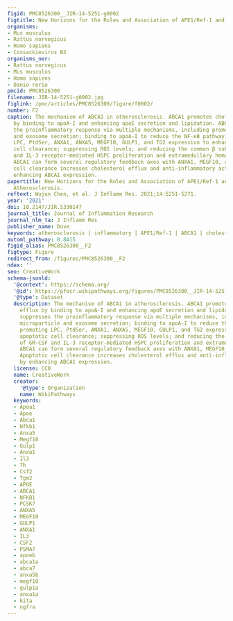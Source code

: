 ```yaml
---
figid: PMC8526300__JIR-14-5251-g0002
figtitle: New Horizons for the Roles and Association of APE1/Ref-1 and ABCA1 in Atherosclerosis
organisms:
- Mus musculus
- Rattus norvegicus
- Homo sapiens
- Coxsackievirus B3
organisms_ner:
- Rattus norvegicus
- Mus musculus
- Homo sapiens
- Danio rerio
pmcid: PMC8526300
filename: JIR-14-5251-g0002.jpg
figlink: /pmc/articles/PMC8526300/figure/f0002/
number: F2
caption: The mechanism of ABCA1 in atherosclerosis. ABCA1 promotes cholesterol efflux
  by binding to apoA-I and enhancing apoE secretion and lipidation. ABCA1 suppresses
  the proinflammatory response via multiple mechanisms, including promoting microparticle
  and exosome secretion; binding to apoA-I to reduce the NF-κB pathway; promoting
  LPC, PtdSer, ANXA1, ANXA5, MEGF10, GULP1, and TG2 expression to enhance apoptotic
  cell clearance; suppressing ROS levels; and reducing the common β subunit of GM-CSF
  and IL-3 receptor-mediated HSPC proliferation and extramedullary hematopoiesis.
  ABCA1 can form several regulatory feedback axes with ANXA1, MEGF10, and GULP1. Apoptotic
  cell clearance increases cholesterol efflux and anti-inflammatory activities by
  enhancing ABCA1 expression.
papertitle: New Horizons for the Roles and Association of APE1/Ref-1 and ABCA1 in
  Atherosclerosis.
reftext: Wujun Chen, et al. J Inflamm Res. 2021;14:5251-5271.
year: '2021'
doi: 10.2147/JIR.S330147
journal_title: Journal of Inflammation Research
journal_nlm_ta: J Inflamm Res
publisher_name: Dove
keywords: atherosclerosis | inflammatory | APE1/Ref-1 | ABCA1 | cholesterol efflux
automl_pathway: 0.8415
figid_alias: PMC8526300__F2
figtype: Figure
redirect_from: /figures/PMC8526300__F2
ndex: ''
seo: CreativeWork
schema-jsonld:
  '@context': https://schema.org/
  '@id': https://pfocr.wikipathways.org/figures/PMC8526300__JIR-14-5251-g0002.html
  '@type': Dataset
  description: The mechanism of ABCA1 in atherosclerosis. ABCA1 promotes cholesterol
    efflux by binding to apoA-I and enhancing apoE secretion and lipidation. ABCA1
    suppresses the proinflammatory response via multiple mechanisms, including promoting
    microparticle and exosome secretion; binding to apoA-I to reduce the NF-κB pathway;
    promoting LPC, PtdSer, ANXA1, ANXA5, MEGF10, GULP1, and TG2 expression to enhance
    apoptotic cell clearance; suppressing ROS levels; and reducing the common β subunit
    of GM-CSF and IL-3 receptor-mediated HSPC proliferation and extramedullary hematopoiesis.
    ABCA1 can form several regulatory feedback axes with ANXA1, MEGF10, and GULP1.
    Apoptotic cell clearance increases cholesterol efflux and anti-inflammatory activities
    by enhancing ABCA1 expression.
  license: CC0
  name: CreativeWork
  creator:
    '@type': Organization
    name: WikiPathways
  keywords:
  - Apoa1
  - Apoe
  - Abca1
  - Nfkb1
  - Anxa5
  - Megf10
  - Gulp1
  - Anxa1
  - Il3
  - Th
  - Csf2
  - Tgm2
  - APOE
  - ABCA1
  - NFKB1
  - PCSK7
  - ANXA5
  - MEGF10
  - GULP1
  - ANXA1
  - IL3
  - CSF2
  - PSMA7
  - apoeb
  - abca1a
  - abca7
  - anxa5b
  - megf10
  - gulp1a
  - anxa1a
  - kita
  - ngfra
---
```

